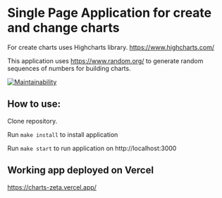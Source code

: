 # Single Page Application for create and change charts

For create charts uses Highcharts library. https://www.highcharts.com/

This application uses https://www.random.org/ to generate random sequences of numbers for building charts.

[![Maintainability](https://api.codeclimate.com/v1/badges/f455f36f2f329004cf86/maintainability)](https://codeclimate.com/github/antonkrupin/charts/maintainability)

## How to use:

Clone repository.

Run `make install` to install application

Run `make start` to run application on http://localhost:3000

## Working app deployed on Vercel
https://charts-zeta.vercel.app/
